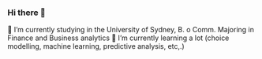 ### Hi there 👋


🔭 I’m currently studying in the University of Sydney, B. o Comm. Majoring in Finance and Business analytics
🌱 I’m currently learning a lot (choice modelling, machine learning, predictive analysis, etc,.)
